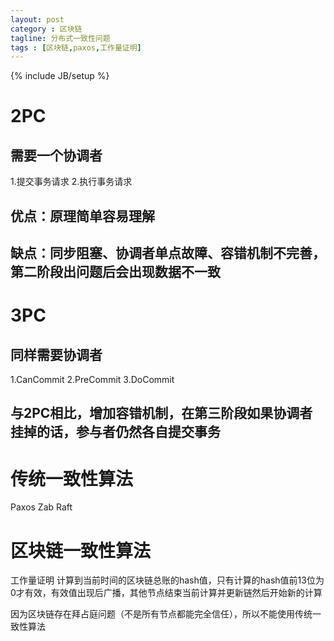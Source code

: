 ```yaml
---
layout: post
category : 区块链
tagline: 分布式一致性问题
tags : [区块链,paxos,工作量证明]
---
```

{% include JB/setup %}

# 2PC
## 需要一个协调者
1.提交事务请求
2.执行事务请求
## 优点：原理简单容易理解
## 缺点：同步阻塞、协调者单点故障、容错机制不完善，第二阶段出问题后会出现数据不一致

# 3PC
## 同样需要协调者
1.CanCommit
2.PreCommit
3.DoCommit
## 与2PC相比，增加容错机制，在第三阶段如果协调者挂掉的话，参与者仍然各自提交事务

# 传统一致性算法
Paxos Zab Raft

# 区块链一致性算法
工作量证明
计算到当前时间的区块链总账的hash值，只有计算的hash值前13位为0才有效，有效值出现后广播，其他节点结束当前计算并更新链然后开始新的计算

因为区块链存在拜占庭问题（不是所有节点都能完全信任），所以不能使用传统一致性算法


